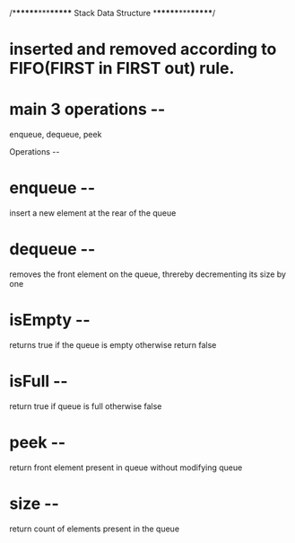 /\***\*\*\*\*\***\*\*\***\*\*\*\*\*** Stack Data Structure \***\*\*\*\*\***\*\*\***\*\*\*\*\***/

# inserted and removed according to FIFO(FIRST in FIRST out) rule.

# main 3 operations --

enqueue, dequeue, peek

Operations --

# enqueue --

insert a new element at the rear of the queue

# dequeue --

removes the front element on the queue, threreby decrementing its size by one

# isEmpty --

returns true if the queue is empty otherwise return false

# isFull --

return true if queue is full otherwise false

# peek --

return front element present in queue without modifying queue

# size --

return count of elements present in the queue
